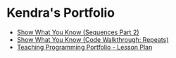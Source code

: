 # Kendra's Portfolio

* [Show What You Know (Sequences Part 2)](https://www.youtube.com/watch?v=uu23DFVK6LY)
* [Show What You Know (Code Walkthrough: Repeats)](https://www.youtube.com/watch?v=piOsD9sV-u4)
* [Teaching Programming Portfolio - Lesson Plan](https://www.youtube.com/watch?v=kZVf2POU3Pc)
